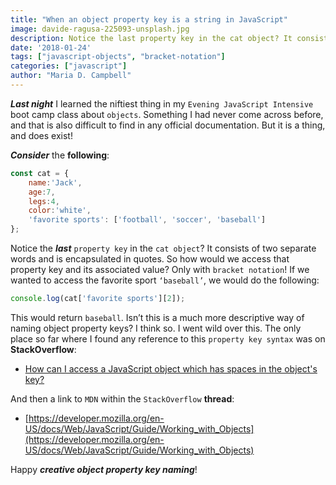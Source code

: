 ```yaml
---
title: "When an object property key is a string in JavaScript"
image: davide-ragusa-225093-unsplash.jpg
description: Notice the last property key in the cat object? It consists of two separate words and is encapsulated in quotes.
date: '2018-01-24'
tags: ["javascript-objects", "bracket-notation"]
categories: ["javascript"]
author: "Maria D. Campbell"
---
```


***Last night*** I learned the niftiest thing in my `Evening JavaScript Intensive` boot camp class about `objects`. Something I had never come across before, and that is also difficult to find in any official documentation. But it is a thing, and does exist!

***Consider*** the **following**:

```js
const cat = {
    name:'Jack',
    age:7,
    legs:4,
    color:'white',
    'favorite sports': ['football', 'soccer', 'baseball']
};
```

Notice the ***last*** `property key` in the `cat object`? It consists of two separate words and is encapsulated in quotes. So how would we access that property key and its associated value? Only with `bracket notation`! If we wanted to access the favorite sport `‘baseball’`, we would do the following:

```js
console.log(cat['favorite sports'][2]);
```

This would return `baseball`. Isn’t this is a much more descriptive way of naming object property keys? I think so. I went wild over this. The only place so far where I found any reference to this `property key syntax` was on **StackOverflow**:

+ [How can I access a JavaScript object which has spaces in the object's key?](https://stackoverflow.com/questions/8317982/how-can-i-access-a-javascript-object-which-has-spaces-in-the-objects-key)

And then a link to `MDN` within the `StackOverflow` **thread**:

+ [https://developer.mozilla.org/en-US/docs/Web/JavaScript/Guide/Working_with_Objects](https://developer.mozilla.org/en-US/docs/Web/JavaScript/Guide/Working_with_Objects)

Happy ***creative object property key naming***!

